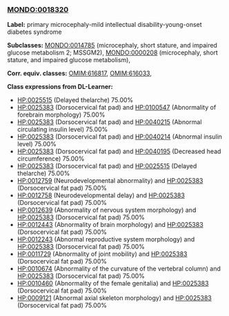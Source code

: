 
### [MONDO:0018320](http://purl.obolibrary.org/obo/MONDO_0018320)
**Label:** primary microcephaly-mild intellectual disability-young-onset diabetes syndrome

**Subclasses:** [MONDO:0014785](http://purl.obolibrary.org/obo/MONDO_0014785) (microcephaly, short stature, and impaired glucose metabolism 2; MSSGM2), [MONDO:0000208](http://purl.obolibrary.org/obo/MONDO_0000208) (microcephaly, short stature, and impaired glucose metabolism), 

**Corr. equiv. classes:** [OMIM:616817](http://purl.obolibrary.org/obo/OMIM_616817), [OMIM:616033](http://purl.obolibrary.org/obo/OMIM_616033), 

**Class expressions from DL-Learner:**

- [HP:0025515](http://purl.obolibrary.org/obo/HP_0025515) (Delayed thelarche) 75.00%
- [HP:0025383](http://purl.obolibrary.org/obo/HP_0025383) (Dorsocervical fat pad) and [HP:0100547](http://purl.obolibrary.org/obo/HP_0100547) (Abnormality of forebrain morphology) 75.00%
- [HP:0025383](http://purl.obolibrary.org/obo/HP_0025383) (Dorsocervical fat pad) and [HP:0040215](http://purl.obolibrary.org/obo/HP_0040215) (Abnormal circulating insulin level) 75.00%
- [HP:0025383](http://purl.obolibrary.org/obo/HP_0025383) (Dorsocervical fat pad) and [HP:0040214](http://purl.obolibrary.org/obo/HP_0040214) (Abnormal insulin level) 75.00%
- [HP:0025383](http://purl.obolibrary.org/obo/HP_0025383) (Dorsocervical fat pad) and [HP:0040195](http://purl.obolibrary.org/obo/HP_0040195) (Decreased head circumference) 75.00%
- [HP:0025383](http://purl.obolibrary.org/obo/HP_0025383) (Dorsocervical fat pad) and [HP:0025515](http://purl.obolibrary.org/obo/HP_0025515) (Delayed thelarche) 75.00%
- [HP:0012759](http://purl.obolibrary.org/obo/HP_0012759) (Neurodevelopmental abnormality) and [HP:0025383](http://purl.obolibrary.org/obo/HP_0025383) (Dorsocervical fat pad) 75.00%
- [HP:0012758](http://purl.obolibrary.org/obo/HP_0012758) (Neurodevelopmental delay) and [HP:0025383](http://purl.obolibrary.org/obo/HP_0025383) (Dorsocervical fat pad) 75.00%
- [HP:0012639](http://purl.obolibrary.org/obo/HP_0012639) (Abnormality of nervous system morphology) and [HP:0025383](http://purl.obolibrary.org/obo/HP_0025383) (Dorsocervical fat pad) 75.00%
- [HP:0012443](http://purl.obolibrary.org/obo/HP_0012443) (Abnormality of brain morphology) and [HP:0025383](http://purl.obolibrary.org/obo/HP_0025383) (Dorsocervical fat pad) 75.00%
- [HP:0012243](http://purl.obolibrary.org/obo/HP_0012243) (Abnormal reproductive system morphology) and [HP:0025383](http://purl.obolibrary.org/obo/HP_0025383) (Dorsocervical fat pad) 75.00%
- [HP:0011729](http://purl.obolibrary.org/obo/HP_0011729) (Abnormality of joint mobility) and [HP:0025383](http://purl.obolibrary.org/obo/HP_0025383) (Dorsocervical fat pad) 75.00%
- [HP:0010674](http://purl.obolibrary.org/obo/HP_0010674) (Abnormality of the curvature of the vertebral column) and [HP:0025383](http://purl.obolibrary.org/obo/HP_0025383) (Dorsocervical fat pad) 75.00%
- [HP:0010460](http://purl.obolibrary.org/obo/HP_0010460) (Abnormality of the female genitalia) and [HP:0025383](http://purl.obolibrary.org/obo/HP_0025383) (Dorsocervical fat pad) 75.00%
- [HP:0009121](http://purl.obolibrary.org/obo/HP_0009121) (Abnormal axial skeleton morphology) and [HP:0025383](http://purl.obolibrary.org/obo/HP_0025383) (Dorsocervical fat pad) 75.00%


